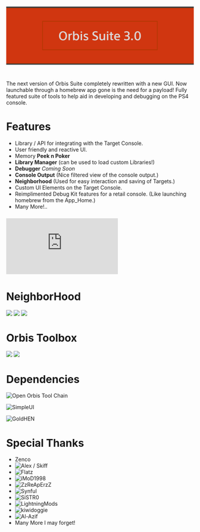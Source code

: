 ![Header](/Assets/Header.png?raw=true)
#
The next version of Orbis Suite completely rewritten with a new GUI. Now launchable through a homebrew app gone is the need for a payload! Fully featured suite of tools to help aid in developing and debugging on the PS4 console. 

# Features
- Library / API for integrating with the Target Console.
- User friendly and reactive UI.
- Memory **Peek n Poker**
- **Library Manager** (can be used to load custom Libraries!)
- **Debugger** *Coming Soon*
- **Console Output** (Nice filtered view of the console output.)
- **Neighborhood** (Used for easy interaction and saving of Targets.)
- Custom UI Elements on the Target Console.
- Reimplimented Debug Kit features for a retail console. (Like launching homebrew from the App_Home.)
- Many More!..

### ![OrbisLib API Guide](https://github.com/MrDucxy/Orbis-Suite-3.0/blob/master/Guide.md)

# NeighborHood
![](https://i.imgur.com/qXyssyK.png)
![](https://i.imgur.com/CXOJsNg.png)
![](https://i.imgur.com/B8DgWyV.png)

# Orbis Toolbox
![](https://i.imgur.com/2Ql98B9.png)
![](https://i.imgur.com/DWbgEsN.png)

# Dependencies

![Open Orbis Tool Chain](https://github.com/OpenOrbis/OpenOrbis-PS4-Toolchain)

![SimpleUI](https://github.com/OSM-Made/SimpleUI)

![GoldHEN](https://github.com/GoldHEN/GoldHEN)

# Special Thanks
- Zenco
- ![Alex / Skiff](https://github.com/skiff)
- ![Flatz](https://github.com/flatz)
- ![iMoD1998](https://github.com/iMoD1998)
- ![ZzReApErzZ](https://github.com/Peribunt)
- ![Synful](https://github.com/Synful)
- ![SiSTR0](https://github.com/SiSTR0)
- ![LightningMods](https://github.com/LightningMods)
- ![kiwidoggie](https://github.com/kiwidoggie)
- ![Al-Azif](https://github.com/Al-Azif)
- Many More I may forget!
